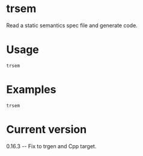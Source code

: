 # trsem

Read a static semantics spec file and generate code.

# Usage

    trsem

# Examples

    trsem

# Current version

0.16.3 -- Fix to trgen and Cpp target.
